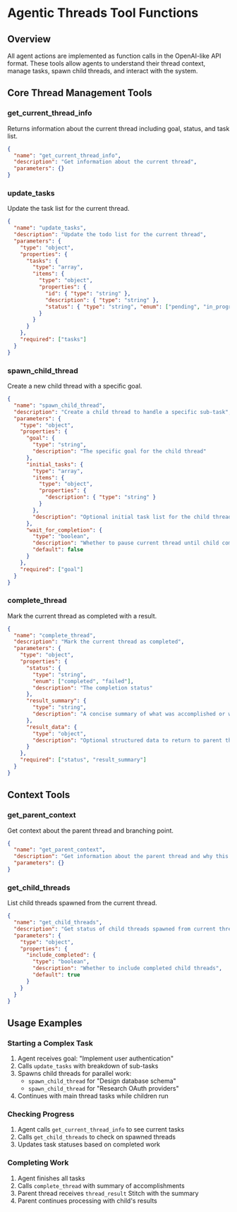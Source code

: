 # Agentic Threads Tool Functions

## Overview

All agent actions are implemented as function calls in the OpenAI-like API format. These tools allow agents to understand their thread context, manage tasks, spawn child threads, and interact with the system.

## Core Thread Management Tools

### get_current_thread_info
Returns information about the current thread including goal, status, and task list.

```json
{
  "name": "get_current_thread_info",
  "description": "Get information about the current thread",
  "parameters": {}
}
```

### update_tasks
Update the task list for the current thread.

```json
{
  "name": "update_tasks",
  "description": "Update the todo list for the current thread",
  "parameters": {
    "type": "object",
    "properties": {
      "tasks": {
        "type": "array",
        "items": {
          "type": "object",
          "properties": {
            "id": { "type": "string" },
            "description": { "type": "string" },
            "status": { "type": "string", "enum": ["pending", "in_progress", "completed", "blocked"] }
          }
        }
      }
    },
    "required": ["tasks"]
  }
}
```

### spawn_child_thread
Create a new child thread with a specific goal.

```json
{
  "name": "spawn_child_thread",
  "description": "Create a child thread to handle a specific sub-task",
  "parameters": {
    "type": "object",
    "properties": {
      "goal": {
        "type": "string",
        "description": "The specific goal for the child thread"
      },
      "initial_tasks": {
        "type": "array",
        "items": {
          "type": "object",
          "properties": {
            "description": { "type": "string" }
          }
        },
        "description": "Optional initial task list for the child thread"
      },
      "wait_for_completion": {
        "type": "boolean",
        "description": "Whether to pause current thread until child completes",
        "default": false
      }
    },
    "required": ["goal"]
  }
}
```

### complete_thread
Mark the current thread as completed with a result.

```json
{
  "name": "complete_thread",
  "description": "Mark the current thread as completed",
  "parameters": {
    "type": "object",
    "properties": {
      "status": {
        "type": "string",
        "enum": ["completed", "failed"],
        "description": "The completion status"
      },
      "result_summary": {
        "type": "string",
        "description": "A concise summary of what was accomplished or why it failed"
      },
      "result_data": {
        "type": "object",
        "description": "Optional structured data to return to parent thread"
      }
    },
    "required": ["status", "result_summary"]
  }
}
```

## Context Tools

### get_parent_context
Get context about the parent thread and branching point.

```json
{
  "name": "get_parent_context",
  "description": "Get information about the parent thread and why this thread was created",
  "parameters": {}
}
```

### get_child_threads
List child threads spawned from the current thread.

```json
{
  "name": "get_child_threads",
  "description": "Get status of child threads spawned from current thread",
  "parameters": {
    "type": "object",
    "properties": {
      "include_completed": {
        "type": "boolean",
        "description": "Whether to include completed child threads",
        "default": true
      }
    }
  }
}
```


## Usage Examples

### Starting a Complex Task
1. Agent receives goal: "Implement user authentication"
2. Calls `update_tasks` with breakdown of sub-tasks
3. Spawns child threads for parallel work:
   - `spawn_child_thread` for "Design database schema"
   - `spawn_child_thread` for "Research OAuth providers"
4. Continues with main thread tasks while children run

### Checking Progress
1. Agent calls `get_current_thread_info` to see current tasks
2. Calls `get_child_threads` to check on spawned threads
3. Updates task statuses based on completed work

### Completing Work
1. Agent finishes all tasks
2. Calls `complete_thread` with summary of accomplishments
3. Parent thread receives `thread_result` Stitch with the summary
4. Parent continues processing with child's results